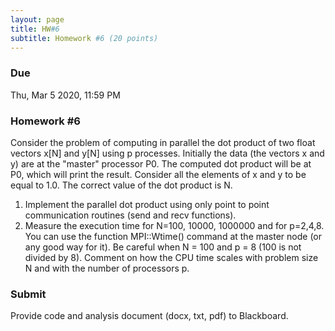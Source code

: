 ```yaml
---
layout: page
title: HW#6
subtitle: Homework #6 (20 points)
---
```


### Due
Thu, Mar 5 2020, 11:59 PM

### Homework #6
Consider the problem of computing in parallel the dot product of two float
vectors x[N] and y[N] using p processes.
Initially the data (the vectors x and y) are at the "master" processor P0.
The computed dot product will be at P0, which will print the result.
Consider all the elements of x and y to be equal to 1.0. The correct value of
the dot product is N.
1. Implement the parallel dot product using only point to point communication routines (send and recv functions).
2. Measure the execution time for N=100, 10000, 1000000 and for p=2,4,8. You can use the function MPI::Wtime() command at the master node (or any good way for it). Be careful when N = 100 and p = 8 (100 is not divided by 8). Comment on how the CPU time scales with problem size N and with the number of processors p.

### Submit
Provide code and analysis document (docx, txt, pdf) to Blackboard.

